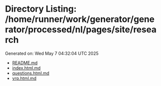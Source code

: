 # Directory Listing: /home/runner/work/generator/generator/processed/nl/pages/site/research
Generated on: Wed May  7 04:32:04 UTC 2025

- [README.md](README.md)
- [index.html.md](index.html.md)
- [questions.html.md](questions.html.md)
- [vrp.html.md](vrp.html.md)
